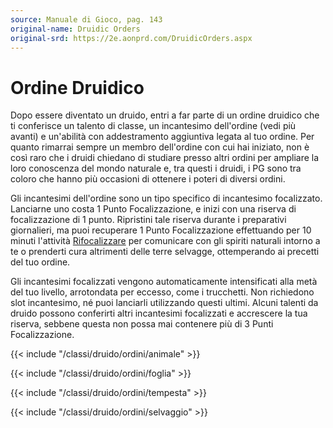 ```yaml
---
source: Manuale di Gioco, pag. 143
original-name: Druidic Orders
original-srd: https://2e.aonprd.com/DruidicOrders.aspx
---
```


# Ordine Druidico

Dopo essere diventato un druido, entri a far parte di un ordine druidico che ti
conferisce un talento di classe, un incantesimo dell'ordine (vedi più avanti) e
un'abilità con addestramento aggiuntiva legata al tuo ordine. Per quanto
rimarrai sempre un membro dell'ordine con cui hai iniziato, non è così raro che
i druidi chiedano di studiare presso altri ordini per ampliare la loro
conoscenza del mondo naturale e, tra questi i druidi, i PG sono tra coloro che
hanno più occasioni di ottenere i poteri di diversi ordini.

Gli incantesimi dell'ordine sono un tipo specifico di incantesimo focalizzato.
Lanciarne uno costa 1 Punto Focalizzazione, e inizi con una riserva di
focalizzazione di 1 punto. Ripristini tale riserva durante i preparativi
giornalieri, ma puoi recuperare 1 Punto Focalizzazione effettuando per 10 minuti
l'attività [Rifocalizzare](/azioni/speciale/rifocalizzare) per comunicare con
gli spiriti naturali intorno a te o prenderti cura altrimenti delle terre
selvagge, ottemperando ai precetti del tuo ordine.

Gli incantesimi focalizzati vengono automaticamente intensificati alla metà del
tuo livello, arrotondata per eccesso, come i trucchetti. Non richiedono slot
incantesimo, né puoi lanciarli utilizzando questi ultimi. Alcuni talenti da
druido possono conferirti altri incantesimi focalizzati e accrescere la tua
riserva, sebbene questa non possa mai contenere più di 3 Punti Focalizzazione.

{{< include "/classi/druido/ordini/animale" >}}

{{< include "/classi/druido/ordini/foglia" >}}

{{< include "/classi/druido/ordini/tempesta" >}}

{{< include "/classi/druido/ordini/selvaggio" >}}
